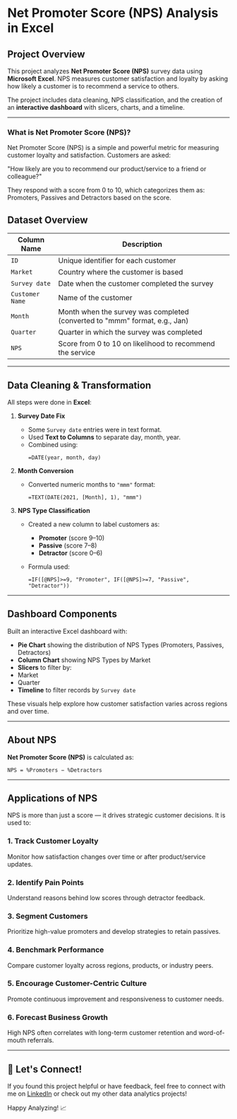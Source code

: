 #  Net Promoter Score (NPS) Analysis in Excel

##  Project Overview

This project analyzes **Net Promoter Score (NPS)** survey data using **Microsoft Excel**. NPS measures customer satisfaction and loyalty by asking how likely a customer is to recommend a service to others.


The project includes data cleaning, NPS classification, and the creation of an **interactive dashboard** with slicers, charts, and a timeline.

---

### What is Net Promoter Score (NPS)?
Net Promoter Score (NPS) is a simple and powerful metric for measuring customer loyalty and satisfaction.
Customers are asked: 


"How likely are you to recommend our product/service to a friend or colleague?"

They respond with a score from 0 to 10, which categorizes them as: Promoters, Passives and Detractors based on the score.

##  Dataset Overview

| Column Name     | Description                                                                 |
|-----------------|-----------------------------------------------------------------------------|
| `ID`            | Unique identifier for each customer                                          |
| `Market`        | Country where the customer is based                                          |
| `Survey date`   | Date when the customer completed the survey                                  |
| `Customer Name` | Name of the customer                                                         |
| `Month`         | Month when the survey was completed (converted to "mmm" format, e.g., Jan)  |
| `Quarter`       | Quarter in which the survey was completed                                    |
| `NPS`           | Score from 0 to 10 on likelihood to recommend the service                    |

---

##  Data Cleaning & Transformation

All steps were done in **Excel**:

1. **Survey Date Fix**  
   - Some `Survey date` entries were in text format.
   - Used **Text to Columns** to separate day, month, year.
   - Combined using:  
     ```excel
     =DATE(year, month, day)
     ```

2. **Month Conversion**  
   - Converted numeric months to `"mmm"` format:  
     ```excel
     =TEXT(DATE(2021, [Month], 1), "mmm")
     ```

3. **NPS Type Classification**  
   - Created a new column to label customers as:
     - **Promoter** (score 9–10)
     - **Passive** (score 7–8)
     - **Detractor** (score 0–6)

   - Formula used:  
     ```excel
     =IF([@NPS]>=9, "Promoter", IF([@NPS]>=7, "Passive", "Detractor"))
     ```

---

##  Dashboard Components

Built an interactive Excel dashboard with:

-  **Pie Chart** showing the distribution of NPS Types (Promoters, Passives, Detractors)
-  **Column Chart** showing NPS Types by Market
-  **Slicers** to filter by:
  - Market
  - Quarter
-  **Timeline** to filter records by `Survey date`

These visuals help explore how customer satisfaction varies across regions and over time.

---

##  About NPS

**Net Promoter Score (NPS)** is calculated as:

```text
NPS = %Promoters − %Detractors
```

---

##  Applications of NPS

NPS is more than just a score — it drives strategic customer decisions. It is used to:

###  1. Track Customer Loyalty  
Monitor how satisfaction changes over time or after product/service updates.

###  2. Identify Pain Points  
Understand reasons behind low scores through detractor feedback.

###  3. Segment Customers  
Prioritize high-value promoters and develop strategies to retain passives.

###  4. Benchmark Performance  
Compare customer loyalty across regions, products, or industry peers.

###  5. Encourage Customer-Centric Culture  
Promote continuous improvement and responsiveness to customer needs.

###  6. Forecast Business Growth  
High NPS often correlates with long-term customer retention and word-of-mouth referrals.

---

## 🙌 Let's Connect!

If you found this project helpful or have feedback, feel free to connect with me on [LinkedIn](https://www.linkedin.com/in/aslamayub/) or check out my other data analytics projects!

Happy Analyzing! 📈

